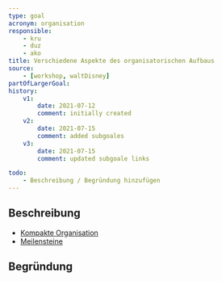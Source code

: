 ```yaml
---
type: goal
acronym: organisation
responsible: 
    - kru
    - duz
    - ako
title: Verschiedene Aspekte des organisatorischen Aufbaus
source: 
    - [workshop, waltDisney]
partOfLargerGoal:
history:
    v1:
        date: 2021-07-12
        comment: initially created
    v2:
        date: 2021-07-15
        comment: added subgoales
    v3:
        date: 2021-07-15
        comment: updated subgoale links

todo: 
    - Beschreibung / Begründung hinzufügen
---
```


## Beschreibung

* [Kompakte Organisation](https://divekit.github.io/divekit-roadmap/goals/organisationKompakt.html)
* [Meilensteine](https://divekit.github.io/divekit-roadmap/goals/organisationMeilensteine.html)

## Begründung

